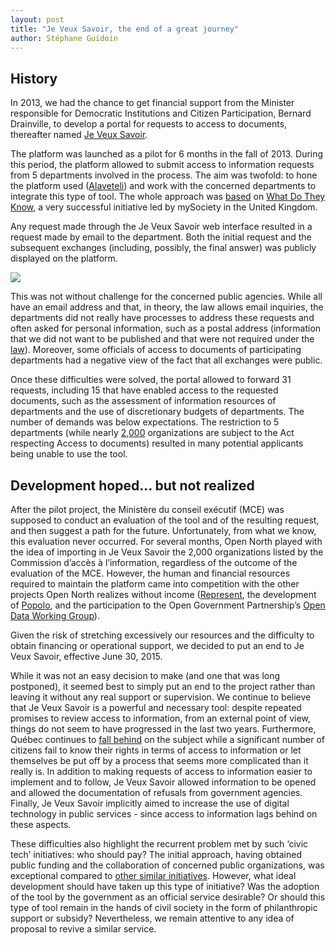 ```yaml
---
layout: post
title: "Je Veux Savoir, the end of a great journey"
author: Stéphane Guidoin
---
```

## History

In 2013, we had the chance to get financial support from the Minister responsible for Democratic Institutions and Citizen Participation, Bernard Drainville, to develop a portal for requests to access to documents, thereafter named [Je Veux Savoir](http://www.jeveuxsavoir.org/).

The platform was launched as a pilot for 6 months in the fall of 2013. During this period, the platform allowed to submit access to information requests from 5 departments involved in the process. The aim was twofold: to hone the platform used ([Alaveteli](http://alaveteli.org/)) and work with the concerned departments to integrate this type of tool. The whole approach was [based](http://alaveteli.org/deployments/) on [What Do They Know](https://www.whatdotheyknow.com/), a very successful initiative led by mySociety in the United Kingdom.

Any request made through the Je Veux Savoir web interface resulted in a request made by email to the department. Both the initial request and the subsequent exchanges (including, possibly, the final answer) was publicly displayed on the platform. 

![](/theme/img/blog/2015-06-15-jeveuxsavoir.png)

This was not without challenge for the concerned public agencies. While all have an email address and that, in theory, the law allows email inquiries, the departments did not really have processes to address these requests and often asked for personal information, such as a postal address (information that we did not want to be published and that were not required under the [law](http://www2.publicationsduquebec.gouv.qc.ca/dynamicSearch/telecharge.php?type=2&file=/A_2_1/A2_1.html)). Moreover, some officials of access to documents of participating departments had a negative view of the fact that all exchanges were public.

Once these difficulties were solved, the portal allowed to forward 31 requests, including 15 that have enabled access to the requested documents, such as the assessment of information resources of departments and the use of discretionary budgets of departments. The number of demands was below expectations. The restriction to 5 departments (while nearly [2,000](http://www.cai.gouv.qc.ca/liste-des-organismes-assujettis-et-des-responsables-de-lapplication-de-la-loi-sur-lacces/) organizations are subject to the Act respecting Access to documents) resulted in many potential applicants being unable to use the tool.

## Development hoped… but not realized

After the pilot project, the Ministère du conseil exécutif (MCE) was supposed to conduct an evaluation of the tool and of the resulting request, and then suggest a path for the future. Unfortunately, from what we know, this evaluation never occurred. For several months, Open North played with the idea of importing in Je Veux Savoir the 2,000 organizations listed by the Commission d’accès à l’information, regardless of the outcome of the evaluation of the MCE. However, the human and financial resources required to maintain the platform came into competition with the other projects Open North realizes without income ([Represent](http://represent.opennorth.ca/), the development of [Popolo](http://www.popoloproject.com/), and the participation to the Open Government Partnership’s [Open Data Working Group](http://www.opengovpartnership.org/groups/opendata/)).

Given the risk of stretching excessively our resources and the difficulty to obtain financing or operational support, we decided to put an end to Je Veux Savoir, effective June 30, 2015.

While it was not an easy decision to make (and one that was long postponed), it seemed best to simply put an end to the project rather than leaving it without any real support or supervision. We continue to believe that Je Veux Savoir is a powerful and necessary tool: despite repeated promises to review access to information, from an external point of view, things do not seem to have progressed in the last two years. Furthermore, Québec continues to [fall behind](http://www.law-democracy.org/live/global-rti-rating/canadian-rti-rating/) on the subject while a significant number of citizens fail to know their rights in terms of access to information or let themselves be put off by a process that seems more complicated than it really is. In addition to making requests of access to information easier to implement and to follow, Je Veux Savoir allowed information to be opened and allowed the documentation of refusals from government agencies. Finally, Je Veux Savoir implicitly aimed to increase the use of digital technology in public services - since access to information lags behind on these aspects.

These difficulties also highlight the recurrent problem met by such ‘civic tech’ initiatives: who should pay? The initial approach, having obtained public funding and the collaboration of concerned public organizations, was exceptional compared to [other similar initiatives](https://www.mysociety.org/research/alaveteli-research/). However, what ideal development should have taken up this type of initiative? Was the adoption of the tool by the government as an official service desirable? Or should this type of tool remain in the hands of civil society in the form of philanthropic support or subsidy? Nevertheless, we remain attentive to any idea of proposal to revive a similar service.
